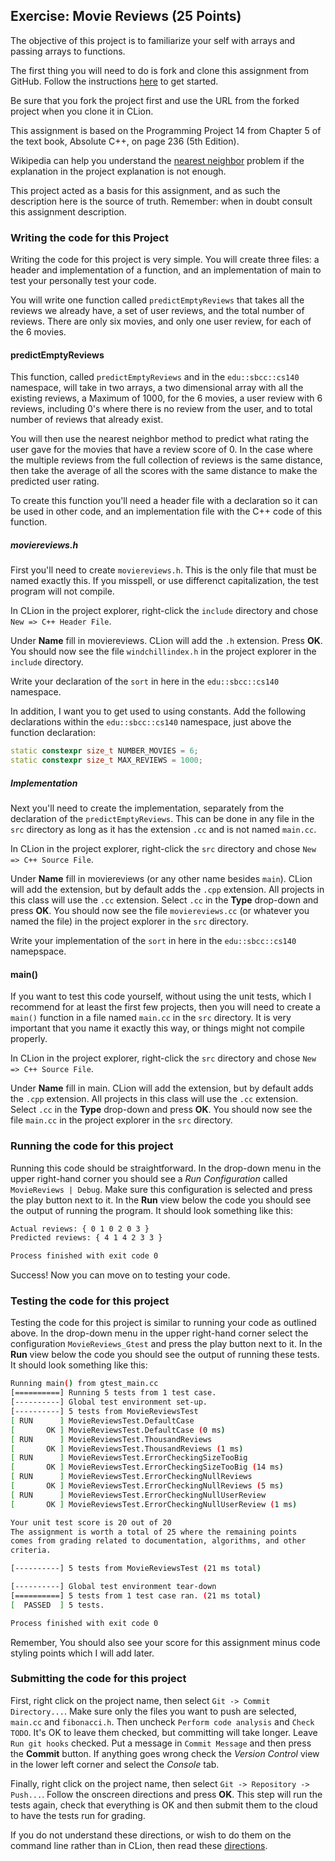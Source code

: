 ## Exercise: Movie Reviews (25 Points)

The objective of this project is to familiarize your self with arrays and passing arrays to functions.

The first thing you will need to do is fork and clone this assignment
from GitHub. Follow the instructions 
[here](https://github.com/sbcc-cs140-fall2018/Course-Information/wiki)
to get started. 

Be sure that you fork the project first and use the URL from
the forked project when you clone it in CLion.

This assignment is based on the Programming Project 14 from Chapter 5 of the text book, Absolute C++, on page 236 (5th Edition). 

Wikipedia can help you understand the [nearest neighbor](https://en.wikipedia.org/wiki/Nearest_neighbor_search) problem if the 
explanation in the project explanation is not enough.

This project acted as a basis for this assignment, and as such the description here is the source of truth. Remember: when in doubt consult this assignment description.

### Writing the code for this Project

Writing the code for this project is very simple. You will create three files: a header and implementation of a function, and an implementation of main to test your personally test your code.

You will write one function called `predictEmptyReviews` that takes all the reviews we already have,
a set of user reviews, and the total number of reviews. There are only six movies, and only one user review, for each of the 6 movies.

#### predictEmptyReviews

This function, called `predictEmptyReviews` and in the `edu::sbcc::cs140` namespace, will take in two arrays, a two dimensional array with all the existing reviews, a Maximum of 1000, for the 6 movies, a user review with 6 reviews, including 0's where there is no review from the user, and to total number of reviews that already exist.

You will then use the nearest neighbor method to predict what rating the user gave for the movies that have a review score of 0. In the case where the multiple reviews from the full collection of reviews is the same distance, then take the average of all the scores with the same distance to make the predicted user rating.

To create this function you'll need a header file with a declaration so it can be used in other code, and an implementation file with the C++ code of this function.

##### moviereviews.h

First you'll need to create `moviereviews.h`. This is the only file that must be named exactly this. If you misspell, or use differenct capitalization, the test program will not compile.

In CLion in the project explorer, right-click the `include` directory
and chose `New => C++ Header File`. 

Under **Name** fill in
moviereviews. CLion will add the `.h` extension. Press **OK**. You should now see the file `windchillindex.h` in
the project explorer in the `include` directory.

Write your declaration of the `sort` in here in the `edu::sbcc::cs140` namespace.

In addition, I want you to get used to using constants. Add the following declarations within the `edu::sbcc::cs140` namespace, just above the function declaration: 
```cpp
static constexpr size_t NUMBER_MOVIES = 6;
static constexpr size_t MAX_REVIEWS = 1000;
```

##### Implementation

Next you'll need to create the implementation, separately from the declaration of the `predictEmptyReviews`. This can be done in any file in the `src` directory as long as it has the extension `.cc` and is not named `main.cc`. 

In CLion in the project explorer, right-click the `src` directory
and chose `New => C++ Source File`. 

Under **Name** fill in
moviereviews (or any other name besides `main`). CLion will add the extension, but by default 
adds the `.cpp` extension. All projects in this class will
use the `.cc` extension. Select `.cc` in the **Type** drop-down
and press **OK**. You should now see the file `moviereviews.cc` (or whatever you named the file) in
the project explorer in the `src` directory.

Write your implementation of the `sort` in here in the `edu::sbcc::cs140` namepspace.

#### main()

If you want to test this code yourself, without using the unit tests, which I recommend for at least the first few projects, then you will need to create a `main()` function in a file named `main.cc` in the `src` directory. It is very important that you name it exactly this way, or things might not compile properly.

In CLion in the project explorer, right-click the `src` directory
and chose `New => C++ Source File`. 

Under **Name** fill in
main. CLion will add the extension, but by default 
adds the `.cpp` extension. All projects in this class will
use the `.cc` extension. Select `.cc` in the **Type** drop-down
and press **OK**. You should now see the file `main.cc` in
the project explorer in the `src` directory.

### Running the code for this project

Running this code should be straightforward. In the drop-down 
menu in the upper right-hand corner you should see a *Run
Configuration* called `MovieReviews | Debug`. Make sure this 
configuration is selected and press the play button next to it.
In the **Run** view below the code you should see the output 
of running the program. It should look something like this:

```bash
Actual reviews: { 0 1 0 2 0 3 }
Predicted reviews: { 4 1 4 2 3 3 }

Process finished with exit code 0
```
Success! Now you can move on to testing your code.

### Testing the code for this project

Testing the code for this project is similar to running your code
as outlined above. In the drop-down menu in the upper right-hand
corner select the configuration `MovieReviews_Gtest` and press the 
play button next to it. In the **Run** view below the code you should
see the output of running these tests. It should look something
like this:

```bash
Running main() from gtest_main.cc
[==========] Running 5 tests from 1 test case.
[----------] Global test environment set-up.
[----------] 5 tests from MovieReviewsTest
[ RUN      ] MovieReviewsTest.DefaultCase
[       OK ] MovieReviewsTest.DefaultCase (0 ms)
[ RUN      ] MovieReviewsTest.ThousandReviews
[       OK ] MovieReviewsTest.ThousandReviews (1 ms)
[ RUN      ] MovieReviewsTest.ErrorCheckingSizeTooBig
[       OK ] MovieReviewsTest.ErrorCheckingSizeTooBig (14 ms)
[ RUN      ] MovieReviewsTest.ErrorCheckingNullReviews
[       OK ] MovieReviewsTest.ErrorCheckingNullReviews (5 ms)
[ RUN      ] MovieReviewsTest.ErrorCheckingNullUserReview
[       OK ] MovieReviewsTest.ErrorCheckingNullUserReview (1 ms)

Your unit test score is 20 out of 20
The assignment is worth a total of 25 where the remaining points
comes from grading related to documentation, algorithms, and other
criteria.

[----------] 5 tests from MovieReviewsTest (21 ms total)

[----------] Global test environment tear-down
[==========] 5 tests from 1 test case ran. (21 ms total)
[  PASSED  ] 5 tests.

Process finished with exit code 0
```

Remember, You should also see your score for this
assignment minus code styling points which I will add later.

### Submitting the code for this project

First, right click on the project name, then select `Git -> Commit Directory...`. 
Make sure only the files you want to push are selected, `main.cc` and `fibonacci.h`.
Then uncheck `Perform code analysis` and `Check TODO`. It's OK to leave them checked,
but committing will take longer. Leave `Run git hooks` checked. Put a message in `Commit Message`
and then press the **Commit** button. If anything goes wrong check the _Version Control_ view
in the lower left corner and select the _Console_ tab.
 
Finally, right click on the project name,
then select `Git -> Repository -> Push...`. Follow the onscreen directions
and press **OK**. This step will run the tests again, check that everything is OK
and then submit them to the cloud to have the tests run for grading.

If you do not understand these directions, or wish to do them on the command
line rather than in CLion, then read these [directions](https://github.com/sbcc-cs140-fall2018/Course-Information/wiki/How-to-Turn-In-Every-Project).

